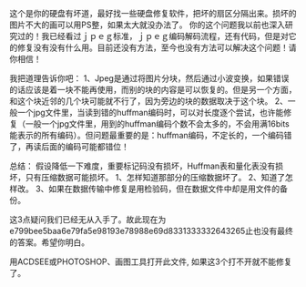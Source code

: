这个是你的硬盘有坏道，最好找一些硬盘修复软件，把坏的扇区分隔出来。损坏的图片不大的画可以用PS整，如果太大就没办法了。 你的这个问题我以前也深入研究过的！我已经看过ｊｐｅｇ标准，ｊｐｅｇ编码解码流程，还有代码，但是对它的修复没有没有什么用。目前还没有方法，至今也没有方法可以解决这个问题！请你相信！

我把道理告诉你吧：
1、Jpeg是通过将图片分块，然后通过小波变换，如果错误的话应该是着一块不能再使用，而别的块的内容是可以恢复的。但是另一个方面，和这个块近邻的几个块可能就不行了，因为旁边的块的数据取决于这个块。
2、一般一个jpg文件里，当读到错的huffman编码时，可以对长度逐个尝试，也许能修复（一般一个jpg文件里，用到的huffman编码个数不会太多的，不会用满16bits能表示的所有编码）。但问题最重要的是：huffman编码，不定长的，一个编码错了，再读后面的编码可能都错位！

总结：
假设降低一下难度，重要标记码没有损坏，Huffman表和量化表没有损坏，只有压缩数据可能损坏。
1、怎样知道那部分的压缩数据坏了。
2、知道了怎样改。
3、如果在数据传输中修复是用检验码，但在数据文件中却是用文件的备份。

这3点疑问我们已经无从入手了。故此现在为e799bee5baa6e79fa5e98193e78988e69d8331333332643265止也没有最终的答案。希望你明白。

用ACDSEE或PHOTOSHOP、画图工具打开此文件,
如果这3个打不开就不能修复了。